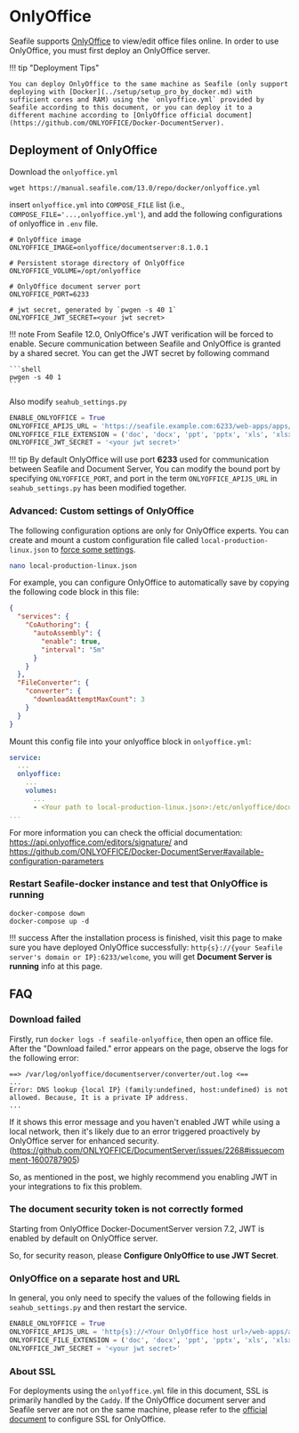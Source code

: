 # OnlyOffice

Seafile supports [OnlyOffice](https://www.onlyoffice.com/) to view/edit office files online. In order to use OnlyOffice, you must first deploy an OnlyOffice server. 

!!! tip "Deployment Tips"

    You can deploy OnlyOffice to the same machine as Seafile (only support deploying with [Docker](../setup/setup_pro_by_docker.md) with sufficient cores and RAM) using the `onlyoffice.yml` provided by Seafile according to this document, or you can deploy it to a different machine according to [OnlyOffice official document](https://github.com/ONLYOFFICE/Docker-DocumentServer).

## Deployment of OnlyOffice

Download the `onlyoffice.yml`

```shell
wget https://manual.seafile.com/13.0/repo/docker/onlyoffice.yml
```

insert `onlyoffice.yml` into `COMPOSE_FILE` list (i.e., `COMPOSE_FILE='...,onlyoffice.yml'`), and add the following configurations of onlyoffice in `.env` file.

```shell
# OnlyOffice image
ONLYOFFICE_IMAGE=onlyoffice/documentserver:8.1.0.1

# Persistent storage directory of OnlyOffice
ONLYOFFICE_VOLUME=/opt/onlyoffice

# OnlyOffice document server port
ONLYOFFICE_PORT=6233

# jwt secret, generated by `pwgen -s 40 1` 
ONLYOFFICE_JWT_SECRET=<your jwt secret>
```

!!! note
    From Seafile 12.0, OnlyOffice's JWT verification will be forced to enable. Secure communication between Seafile and OnlyOffice is granted by a shared secret. You can get the JWT secret by following command

    ```shell
    pwgen -s 40 1
    ```

Also modify `seahub_settings.py`

```py
ENABLE_ONLYOFFICE = True
ONLYOFFICE_APIJS_URL = 'https://seafile.example.com:6233/web-apps/apps/api/documents/api.js'
ONLYOFFICE_FILE_EXTENSION = ('doc', 'docx', 'ppt', 'pptx', 'xls', 'xlsx', 'odt', 'fodt', 'odp', 'fodp', 'ods', 'fods', 'csv', 'ppsx', 'pps')
ONLYOFFICE_JWT_SECRET = '<your jwt secret>'
```

!!! tip
    By default OnlyOffice will use port **6233** used for communication between Seafile and Document Server, You can modify the bound port by specifying `ONLYOFFICE_PORT`, and port in the term `ONLYOFFICE_APIJS_URL` in `seahub_settings.py` has been modified together.

### Advanced: Custom settings of OnlyOffice

The following configuration options are only for OnlyOffice experts. You can create and mount a custom configuration file called `local-production-linux.json` to [force some settings](https://helpcenter.onlyoffice.com/installation/docs-developer-configuring.aspx).

```sh
nano local-production-linux.json
```

For example, you can configure OnlyOffice to automatically save by copying the following code block in this file:

```json
{
  "services": {
    "CoAuthoring": {
      "autoAssembly": {
        "enable": true,
        "interval": "5m"
      }
    }
  },
  "FileConverter": {
    "converter": {
      "downloadAttemptMaxCount": 3
    }
  }
}
```

Mount this config file into your onlyoffice block in `onlyoffice.yml`:

```yml
service:
  ...
  onlyoffice:
    ...
    volumes:
      ...
      - <Your path to local-production-linux.json>:/etc/onlyoffice/documentserver/local-production-linux.json
...
```

For more information you can check the official documentation: <https://api.onlyoffice.com/editors/signature/> and <https://github.com/ONLYOFFICE/Docker-DocumentServer#available-configuration-parameters>

### Restart Seafile-docker instance and test that OnlyOffice is running

```shell
docker-compose down
docker-compose up -d
```

!!! success
    After the installation process is finished, visit this page to make sure you have deployed OnlyOffice successfully: `http{s}://{your Seafile server's domain or IP}:6233/welcome`, you will get **Document Server is running** info at this page.

## FAQ

### Download failed

Firstly, run `docker logs -f seafile-onlyoffice`, then open an office file. After the "Download failed." error appears on the page, observe the logs for the following error:

```
==> /var/log/onlyoffice/documentserver/converter/out.log <==
...
Error: DNS lookup {local IP} (family:undefined, host:undefined) is not allowed. Because, It is a private IP address.
...
```

If it shows this error message and you haven't enabled JWT while using a local network, then it's likely due to an error triggered proactively by OnlyOffice server for enhanced security. (https://github.com/ONLYOFFICE/DocumentServer/issues/2268#issuecomment-1600787905)

So, as mentioned in the post, we highly recommend you enabling JWT in your integrations to fix this problem.

### The document security token is not correctly formed

Starting from OnlyOffice Docker-DocumentServer version 7.2, JWT is enabled by default on OnlyOffice server.

So, for security reason, please **Configure OnlyOffice to use JWT Secret**.

### OnlyOffice on a separate host and URL

In general, you only need to specify the values ​​of the following fields in `seahub_settings.py` and then restart the service.

```py
ENABLE_ONLYOFFICE = True
ONLYOFFICE_APIJS_URL = 'http{s}://<Your OnlyOffice host url>/web-apps/apps/api/documents/api.js'
ONLYOFFICE_FILE_EXTENSION = ('doc', 'docx', 'ppt', 'pptx', 'xls', 'xlsx', 'odt', 'fodt', 'odp', 'fodp', 'ods', 'fods', 'csv', 'ppsx', 'pps')
ONLYOFFICE_JWT_SECRET = '<your jwt secret>'
```

### About SSL

For deployments using the `onlyoffice.yml` file in this document, SSL is primarily handled by the `Caddy`. If the OnlyOffice document server and Seafile server are not on the same machine, please refer to the [official document](https://github.com/ONLYOFFICE/Docker-DocumentServer) to configure SSL for OnlyOffice.
